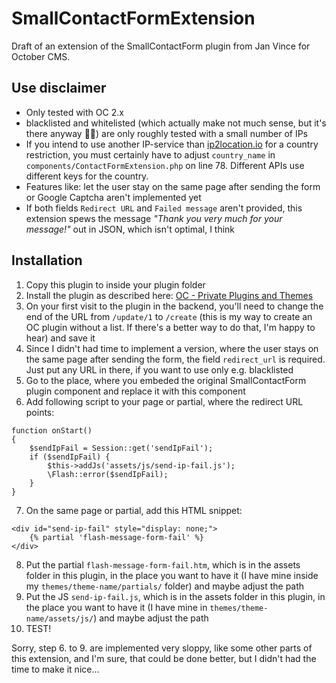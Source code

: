 # SmallContactFormExtension
Draft of an extension of the SmallContactForm plugin from Jan Vince for October CMS.

## Use disclaimer
- Only tested with OC 2.x
- blacklisted and whitelisted (which actually make not much sense, but it's there anyway 🤷‍♂️) are only roughly tested with a small number of IPs
- If you intend to use another IP-service than [ip2location.io](https://www.ip2location.io) for a country restriction, you must certainly have to adjust `country_name` in `components/ContactFormExtension.php` on line 78. Different APIs use different keys for the country.
- Features like: let the user stay on the same page after sending the form or Google Captcha aren't implemented yet
- If both fields `Redirect URL` and `Failed message` aren't provided, this extension spews the message *"Thank you very much for your message!"* out in JSON, which isn't optimal, I think

## Installation
1. Copy this plugin to inside your plugin folder
2. Install the plugin as described here: <a href="https://docs.octobercms.com/2.x/packages/publishing-packages.html#private-plugins-and-themes" target="_blank">OC - Private Plugins and Themes</a>
3. On your first visit to the plugin in the backend, you'll need to change the end of the URL from `/update/1` to `/create` (this is my way to create an OC plugin without a list. If there's a better way to do that, I'm happy to hear) and save it
4. Since I didn't had time to implement a version, where the user stays on the same page after sending the form, the field `redirect_url` is required. Just put any URL in there, if you want to use only e.g. blacklisted
5. Go to the place, where you embeded the original SmallContactForm plugin component and replace it with this component
6. Add following script to your page or partial, where the redirect URL points:
```
function onStart()
{
    $sendIpFail = Session::get('sendIpFail');
    if ($sendIpFail) {
        $this->addJs('assets/js/send-ip-fail.js');
        \Flash::error($sendIpFail);
    }
}
```
7. On the same page or partial, add this HTML snippet:
```
<div id="send-ip-fail" style="display: none;">
    {% partial 'flash-message-form-fail' %}
</div>
```
8. Put the partial `flash-message-form-fail.htm`, which is in the assets folder in this plugin, in the place you want to have it (I have mine inside my `themes/theme-name/partials/` folder) and maybe adjust the path
9. Put the JS `send-ip-fail.js`, which is in the assets folder in this plugin, in the place you want to have it (I have mine in `themes/theme-name/assets/js/`) and maybe adjust the path
10. TEST!

Sorry, step 6. to 9. are implemented very sloppy, like some other parts of this extension, and I'm sure, that could be done better, but I didn't had the time to make it nice...
